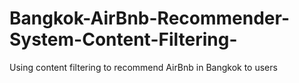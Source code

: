 # Bangkok-AirBnb-Recommender-System-Content-Filtering-
Using content filtering to recommend AirBnb in Bangkok to users
